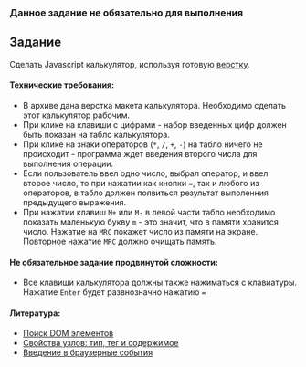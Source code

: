 ### Данное задание не обязательно для выполнения

## Задание

Сделать Javascript калькулятор, используя готовую [верстку](./calculator.zip).

#### Технические требования:
- В архиве дана верстка макета калькулятора. Необходимо сделать этот калькулятор рабочим.
- При клике на клавиши с цифрами - набор введенных цифр должен быть показан на табло калькулятора.
- При клике на знаки операторов (`*`, `/`, `+`, `-`) на табло ничего не происходит - программа ждет введения второго числа для выполнения операции.
- Если пользователь ввел одно число, выбрал оператор, и ввел второе число, то при нажатии как кнопки `=`, так и любого из операторов, в табло должен появиться результат выполенния предыдущего выражения.
- При нажатии клавиш `M+` или `M-` в левой части табло необходимо показать маленькую букву `m` - это значит, что в памяти хранится число. Нажатие на `MRC` покажет число из памяти на экране. Повторное нажатие `MRC` должно очищать память.

#### Не обязательное задание продвинутой сложности:
- Все клавиши калькулятора должны также нажиматься с клавиатуры. Нажатие `Enter` будет развнозначно нажатию `=`

#### Литература:
- [Поиск DOM элементов](https://learn.javascript.ru/searching-elements-dom)
- [Свойства узлов: тип, тег и содержимое](http://learn.javascript.ru/basic-dom-node-properties)
- [Введение в браузерные события](https://learn.javascript.ru/introduction-browser-events)